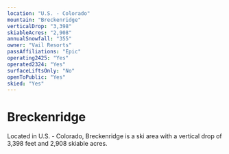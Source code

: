 ```yaml
---
location: "U.S. - Colorado"
mountain: "Breckenridge"
verticalDrop: "3,398"
skiableAcres: "2,908"
annualSnowfall: "355"
owner: "Vail Resorts"
passAffiliations: "Epic"
operating2425: "Yes"
operated2324: "Yes"
surfaceLiftsOnly: "No"
openToPublic: "Yes"
skied: "Yes"
---
```


# Breckenridge

Located in U.S. - Colorado, Breckenridge is a ski area with a vertical drop of 3,398 feet and 2,908 skiable acres.